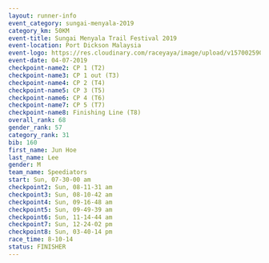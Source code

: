 ```yaml
---
layout: runner-info 
event_category: sungai-menyala-2019 
category_km: 50KM 
event-title: Sungai Menyala Trail Festival 2019 
event-location: Port Dickson Malaysia 
event-logo: https://res.cloudinary.com/raceyaya/image/upload/v1570025907/logo/smft_rwzxh1.jpg 
event-date: 04-07-2019 
checkpoint-name2: CP 1 (T2) 
checkpoint-name3: CP 1 out (T3) 
checkpoint-name4: CP 2 (T4) 
checkpoint-name5: CP 3 (T5) 
checkpoint-name6: CP 4 (T6) 
checkpoint-name7: CP 5 (T7) 
checkpoint-name8: Finishing Line (T8) 
overall_rank: 68
gender_rank: 57
category_rank: 31
bib: 160
first_name: Jun Hoe
last_name: Lee
gender: M
team_name: Speediators
start: Sun, 07-30-00 am
checkpoint2: Sun, 08-11-31 am
checkpoint3: Sun, 08-10-42 am
checkpoint4: Sun, 09-16-48 am
checkpoint5: Sun, 09-49-39 am
checkpoint6: Sun, 11-14-44 am
checkpoint7: Sun, 12-24-02 pm
checkpoint8: Sun, 03-40-14 pm
race_time: 8-10-14
status: FINISHER
---
```

